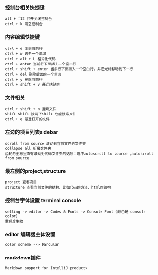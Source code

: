 ### 控制台相关快捷键
    alt + f12 打开关闭控制台
    ctrl + k 清空控制台

### 内容编辑快捷键
    ctrl + d 复制当前行
    ctrl + w 选中一个单词
    ctrl + alt + L 格式化代码
    ctrl + enter 当前行下面插入一个空白行
    ctrl + shift + enter 当前行下面插入一个空白行，并把光标移动到下一行
    ctrl + del 删除后面的一个单词
    ctrl + y 删除当前行
    ctrl + shift + v 最近粘贴的
    
    

### 文件相关
    ctrl + shift + n 搜索文件
    shift shift 按两下shift 也能搜索文件
    ctrl + e 最近打开的文件

### 左边的项目列表sidebar
    scroll from source 滚动到当前文件的文件夹        
    collapse all 折叠文件夹    
    齿轮的图标里面有滚动到代码文件夹的选项：选中autoscroll to source ,autoscroll from source

### 最左侧的project,structure
    project 查看项目
    structure 查看当前文件的结构，比如代码的方法，html的结构

### 控制台字体设置 terminal console
    setting -> editor -> Codes & Fonts -> Console Font (颜色是 console color)
    重启后生效

### editor 编辑器主体设置
    color scheme --> Darcular 

### markdown插件    
    Markdown support for IntelliJ products
    










         